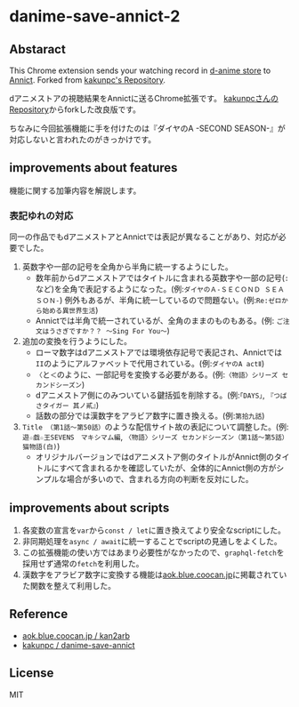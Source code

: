# danime-save-annict-2

## Abstaract
This Chrome extension sends your watching record in [d-anime store](https://anime.dmkt-sp.jp/animestore/tp_pc) to [Annict](https://annict.jp/).
Forked from [kakunpc's Repository](https://github.com/kakunpc/danime-save-annict).

dアニメストアの視聴結果をAnnictに送るChrome拡張です。
[kakunpcさんのRepository](https://github.com/kakunpc/danime-save-annict)からforkした改良版です。

ちなみに今回拡張機能に手を付けたのは『ダイヤのA -SECOND SEASON-』が対応しないと言われたのがきっかけです。

## improvements about features

機能に関する加筆内容を解説します。
### 表記ゆれの対応
同一の作品でもdアニメストアとAnnictでは表記が異なることがあり、対応が必要でした。

1. 英数字や一部の記号を全角から半角に統一するようにした。
    - 数年前からdアニメストアではタイトルに含まれる英数字や一部の記号(`:`など)を全角で表記するようになった。(例:`ダイヤのＡ‐ＳＥＣＯＮＤ ＳＥＡＳＯＮ‐`)
      例外もあるが、半角に統一しているので問題ない。(例:`Re:ゼロから始める異世界生活`)
    - Annictでは半角で統一されているが、全角のままのものもある。(例: `ご注文はうさぎですか？？ ～Sing For You～`)
2. 追加の変換を行うようにした。
    - ローマ数字はdアニメストアでは環境依存記号で表記され、Annictでは`II`のようにアルファベットで代用されている。(例:`ダイヤのA actⅡ`)
    - `〈`と`＜`のように、一部記号を変換する必要がある。(例:`〈物語〉シリーズ セカンドシーズン`)
    - dアニメストア側にのみついている鍵括弧を削除する。(例:`｢DAYS｣`, `『つばさタイガー 其ノ貳』`)
    - 話数の部分では漢数字をアラビア数字に置き換える。(例:`第拾九話`)
3. `Title （第1話～第50話）`のような配信サイト故の表記について調整した。(例:`遊☆戯☆王SEVENS　マキシマム編`, `〈物語〉シリーズ セカンドシーズン（第1話～第5話） 猫物語(白)`)
    - オリジナルバージョンではdアニメストア側のタイトルがAnnict側のタイトルにすべて含まれるかを確認していたが、全体的にAnnict側の方がシンプルな場合が多いので、含まれる方向の判断を反対にした。


## improvements about scripts

1. 各変数の宣言を`var`から`const / let`に置き換えてより安全なscriptにした。
2. 非同期処理を`async / await`に統一することでscriptの見通しをよくした。
3. この拡張機能の使い方ではあまり必要性がなかったので、`graphql-fetch`を採用せず通常の`fetch`を利用した。
4. 漢数字をアラビア数字に変換する機能は[aok.blue.coocan.jp](http://aok.blue.coocan.jp/jscript/kan2arb.html)に掲載されていた関数を整えて利用した。

## Reference

- [aok.blue.coocan.jp / kan2arb](http://aok.blue.coocan.jp/jscript/kan2arb.html)
- [kakunpc / danime-save-annict](https://github.com/kakunpc/danime-save-annict)

## License
MIT

